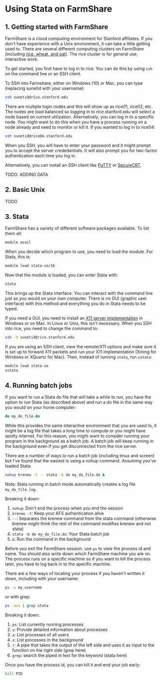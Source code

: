 # Using Stata on FarmShare

## 1. Getting started with FarmShare

FarmShare is a cloud computing environment for Stanford affiliates. If you don't have experience with a Unix environment, it can take a little getting used to. There are several different computing clusters on FarmShare (including [rice, wheat, and oat](https://web.stanford.edu/group/farmshare/cgi-bin/wiki/index.php/FarmShare_2#rice.stanford.edu)). The rice cluster is for general use, interactive work.

To get started, you first have to log in to rice. You can do this by using `ssh` on the command line or an SSH client.

To SSH into Farmshare, either on Windows (10) or Mac, you can type (replacing sunetid with your username):

```bash
ssh sunetid@rice.stanford.edu
```

There are multiple login nodes  and this will show up as rice01, rice02, etc. The nodes are load balanced so logging in to rice.stanford.edu will select a node based on current utilization. Alternatively, you can log in to a specific node. You might want to do this when you have a process running on a node already and need to monitor or kill it. If you wanted to log in to rice04:

```bash
ssh sunetid@rice04.stanford.edu
```

When you SSH, you will have to enter your password and it might prompt you to accept the server crededentials. It will also prompt you for two-factor authentication each time you log in.

Alternatively, you can install an SSH client like [PuTTY](http://www.chiark.greenend.org.uk/~sgtatham/putty/) or [SecureCRT](https://uit.stanford.edu/software/securecrt).

TODO: ADDING DATA

## 2. Basic Unix

TODO

## 3. Stata

FarmShare has a variety of different software packages available. To list them all:

```bash
module avail
```

When you decide which program to use, you need to load the module. For Stata, this is:

```bash
module load stata-se/16
```

Now that the module is loaded, you can enter Stata with:

```bash
stata
```

This brings up the Stata interface. You can interact with the command line just as you would on your own computer. There is no GUI (graphic user interface) with this method and everything you do in Stata needs to be typed.

If you need a GUI, you need to install an [X11 server implementation](https://uit.stanford.edu/service/sharedcomputing/moreX) in Windows or on Mac. In Linux or Unix, this isn't necessary. When you SSH into rice, you need to change the command to:

```bash
ssh -X sunetid@rice.stanford.edu
```

If you are using an SSH client, view the remote/X11 options and make sure it is set up to forward X11 packets and run your X11 implementation (Xming for Windows or XQuartz for Mac). Then, instead of running `stata`, run `xstata`:

```bash
module load stata-se
xstata
```

## 4. Running batch jobs

If you want to run a Stata do file that will take a while to run, you have the option to run Stata (as described above) and run a do file in the same way you would on your home computer:

```Stata
do my_do_file.do
```

While this provides the same interactive environment that you are used to, it might be a big file that takes a long time to compute or you might have spotty internet. For this reason, you might want to consider running your program in the background as a batch job. A batch job will keep running in the background even if you get disconnected from the rice server.

There are a number of ways to run a batch job (including tmux and screen) but I've found that the easiest is using a nohup command. Assuming you've loaded Stata:

```bash
nohup krenew -t -- stata -b do my_do_file.do &
```

Note: Stata running in batch mode automatically creates a log file `my_do_file.log`.

Breaking it down:
  1. `nohup`: Don't end the process when you end the session
  2. `krenew -t`: Keep your AFS authentication alive
  3. `--`: Separates the krenew command from the stata command (otherwise krenew might think the rest of the command modifies krenew and not stata)
  4. `stata -b do my_do_file.do`: Your Stata batch job
  5. `&`: Run the command in the background

Before you exit the FarmShare session, use `ps` to view the process id and name. You should also write down which FarmShare machine you are on. The process runs on a specific machine so if you want to kill the process later, you have to log back in to the specific machine.

There are a few ways of locating your process if you haven't written it down, including with your username:

```bash
ps -u my_username
```

or with grep:

 ```bash
ps -aux | grep stata
```

Breaking it down:
  1. `ps`: List currently running processes
  2. `u`: Provide detailed information about processes
  3. `a`: List processes of all users
  4. `x`: List processes in the background
  5. `|`: A pipe that takes the output of the left side and uses it as input to the function on the right side (grep here)
  5. `grep`: search the piped in text for the keyword (stata here)
  
Once you have the process id, you can kill it and end your job early:

```bash
kill PID
```
